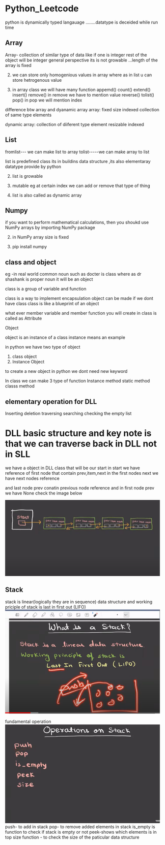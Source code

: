 # Python_Leetcode 
python is dynamically typed langauage ........datatype is deceided while run time

## Array
Array- collection of similar type of data like if one is integer  rest of the object will be integer general perspective its is not growable ...length of the array is fixed 

2) we can store only homogenious values in array where as in list u can store hetrogenous value

3) in array class we will have many function 
appemd()
count()
extend() 
insert()
remove() in remove we have to mention value 
reverse()
tolist()
pop() in pop we will mention index

difference btw array and dyanamic array
array:
fixed size
indexed
collection of same type elements

dynamic array:
collection of diiferent type element
resizable
indexed

## List
fromlist--- we can  make list to array
tolist-----we can make array to list

list is predefined class its in buildins data structure  ,its also elementaray datatype provide by python

2) list is growable

3) mutable eg at certain index we can add or remove that type of thing

4) list is also called as dynamic array

## Numpy
if you want to perform mathematical calculations, then you shoukd use NumPy arrays by importing NumPy package

2) in NumPy array size is fixed

3) pip install numpy

## class and object 
eg -in real world common noun such as docter is class where as dr shashank is proper noun it will be an object 

class is a group of variable and function

class is a way to implement encapsulation
object can be made if we dont have class 
class is like a blueprint of an object  

what ever member variable and member function you will create in class is called as Attribute


Object 

object is an instance of a class 
instance means an example 

in python we have two type of object 
1) class object
2) Instance Object

to create a new object in python we dont need new keyword

In class we can make 3 type of function 
Instance method 
static method
classs method

##  elementary operation for DLL
Inserting
deletion
traversing
searching
checking the empty list

# DLL basic structure and key note is that we can traverse back in DLL not in SLL

we have a object in DLL class that will be our start in start we have reference of first node that contain prev,item,next in the first nodes next we have next nodes reference 

and last node prev conatin previous node reference and in first node prev we have None check the image  below 

![alt text](image.png)

## Stack
stack is linear(logically they are in sequence) data structure and working priciple of stack is last in first out (LIFO)
![alt text](image-1.png)

fundamental operation 
![alt text](image-2.png)
push- to add in stack
pop- to remove added elements in stack
is_empty is function to check if stack is empty or not
peek-shows which elements is in top 
size function - to check the size of the paticular data structure


